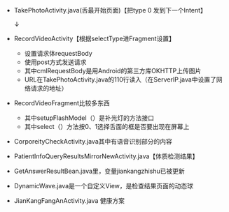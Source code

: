 + TakePhotoActivity.java(舌最开始页面)【把type 0 发到下一个Intent】

  ↓

+ RecordVideoActivity【根据selectType进Fragment设置】

  + 设置请求体requestBody
  + 使用post方式发送请求
  + 其中cmlRequestBody是用Android的第三方库OKHTTP上传图片
  + URL在TakePhotoActivity.java的110行读入（在ServerIP.java中设置了网络请求的地址）

+ RecordVideoFragment比较多东西

  + 其中setupFlashModel（）是补光灯的方法接口
  + 其中select（）方法按0、1选择舌面的框是否要出现在屏幕上

+ CorporeityCheckActivity.java其中有语音识别部分的内容
+ PatientInfoQueryResultsMirrorNewActivity.java【体质检测结果】
+ GetAnswerResultBean.java里，变量jiankangzhishu已被更新
+ DynamicWave.java是一个自定义View，是检查结果页面的动态球
+ JianKangFangAnActivity.java 健康方案

